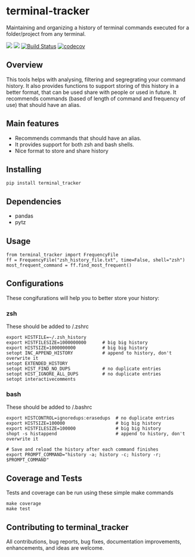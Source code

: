 # terminal-tracker

Maintaining and organizing a history of terminal commands executed for a folder/project from any terminal.

![](https://img.shields.io/github/license/MiloniAtal/terminal-tracker)
![](https://img.shields.io/github/issues/MiloniAtal/terminal-tracker)
[![Build Status](https://github.com/MiloniAtal/terminal-tracker/workflows/Build%20Status/badge.svg?branch=main)](https://github.com/MiloniAtal/terminal-tracker/actions?query=workflow%3A%22Build+Status%22)
[![codecov](https://codecov.io/gh/MiloniAtal/terminal-tracker/branch/main/graph/badge.svg)](https://codecov.io/gh/MiloniAtal/terminal-tracker)

## Overview

This tools helps with analysing, filtering and segregrating your command history. It also provides functions to support storing of this history in a better format, that can be used share with people or used in future. It recommends commands (based of length of command and frequency of use) that should have an alias. 

## Main features
- Recommends commands that should have an alias. 
- It provides support for both zsh and bash shells. 
- Nice format to store and share history

## Installing

```
pip install terminal_tracker
```

## Dependencies

- pandas
- pytz

## Usage

```
from terminal_tracker import FrequencyFile
ff = FrequencyFile("zsh_history_file.txt", time=False, shell="zsh")
most_frequent_command = ff.find_most_frequent()

```

## Configurations

These congifurations will help you to better store your history:

### zsh 

These should be added to /.zshrc

```
export HISTFILE=~/.zsh_history
export HISTFILESIZE=1000000000      # big big history
export HISTSIZE=1000000000          # big big history
setopt INC_APPEND_HISTORY           # append to history, don't overwrite it
setopt EXTENDED_HISTORY
setopt HIST_FIND_NO_DUPS            # no duplicate entries
setopt HIST_IGNORE_ALL_DUPS         # no duplicate entries
setopt interactivecomments
```

### bash

These should be added to /.bashrc

```
export HISTCONTROL=ignoredups:erasedups  # no duplicate entries
export HISTSIZE=100000                   # big big history
export HISTFILESIZE=100000               # big big history
shopt -s histappend                      # append to history, don't overwrite it

# Save and reload the history after each command finishes
export PROMPT_COMMAND="history -a; history -c; history -r; $PROMPT_COMMAND"
```

## Coverage and Tests

Tests and coverage can be run using these simple make commands
```
make coverage
make test
``` 

## Contributing to terminal_tracker

All contributions, bug reports, bug fixes, documentation improvements, enhancements, and ideas are welcome.

